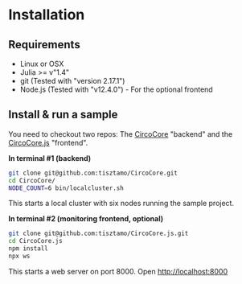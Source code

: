 # Installation

## Requirements

- Linux or OSX
- Julia >= v"1.4"
- git (Tested with "version 2.17.1")
- Node.js (Tested with "v12.4.0") - For the optional frontend

## Install & run a sample

You need to checkout two repos: The [CircoCore](https://github.com/tisztamo/CircoCore) "backend" and the [CircoCore.js](https://github.com/tisztamo/CircoCore.js) "frontend".

**In terminal #1 (backend)**

```bash
git clone git@github.com:tisztamo/CircoCore.git
cd CircoCore/
NODE_COUNT=6 bin/localcluster.sh
```

This starts a local cluster with six nodes running the sample project.

**In terminal #2 (monitoring frontend, optional)**

```bash
git clone git@github.com:tisztamo/CircoCore.js.git
cd CircoCore.js
npm install
npx ws
```

This starts a web server on port 8000. Open [http://localhost:8000](http://localhost:8000)
